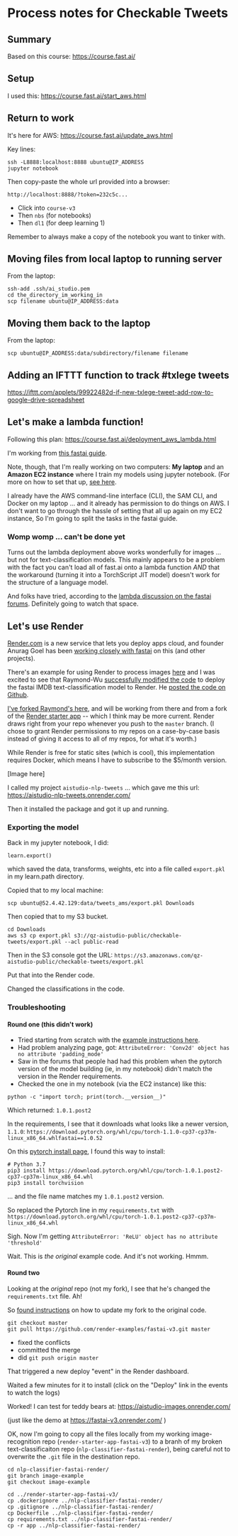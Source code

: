 # Process notes for Checkable Tweets

## Summary

Based on this course: https://course.fast.ai/


## Setup

I used this: https://course.fast.ai/start_aws.html

## Return to work

It's here for AWS: https://course.fast.ai/update_aws.html

Key lines:

```
ssh -L8888:localhost:8888 ubuntu@IP_ADDRESS
jupyter notebook
```

Then copy-paste the whole url provided into a browser:

```
http://localhost:8888/?token=232c5c...
```

- Click into `course-v3`
- Then `nbs` (for notebooks)
- Then `dl1` (for deep learning 1)

Remember to always make a copy of the notebook you want to tinker with.

## Moving files from local laptop to running server

From the laptop:

```
ssh-add .ssh/ai_studio.pem 
cd the_directory_im_working_in
scp filename ubuntu@IP_ADDRESS:data

```

## Moving them back to the laptop

From the laptop:

```
scp ubuntu@IP_ADDRESS:data/subdirectory/filename filename
```

## Adding an IFTTT function to track #txlege tweets

https://ifttt.com/applets/99922482d-if-new-txlege-tweet-add-row-to-google-drive-spreadsheet

## Let's make a lambda function!

Following this plan: https://course.fast.ai/deployment_aws_lambda.html

I'm working from [this fastai guide](https://course.fast.ai/deployment_aws_lambda.html). 

Note, though, that I'm really working on two computers: **My laptop** and an **Amazon EC2 instance** where I train my models using jupyter notebook. (For more on how to set that up, [see here](https://course.fast.ai/start_aws.html).

I already have the AWS command-line interface (CLI), the SAM CLI, and Docker on my laptop ... and it already has permission to do things on AWS. I don't want to go through the hassle of setting that all up again on my EC2 instance, So I'm going to split the tasks in the fastai guide.

### Womp womp ... can't be done yet

Turns out the lambda deployment above works wonderfully for images ... but not for text-classification models. This mainly appears to be a problem with the fact you can't load all of fast.ai onto a lambda function _AND_ that the workaround (turning it into a TorchScript JIT model) doesn't work for the structure of a language model.

And folks have tried, according to the [lambda discussion on the fastai forums](https://forums.fast.ai/t/deployment-platform-aws-lambda/39845). Definitely going to watch that space.

## Let's use Render

[Render.com](https://render.com) is a new service that lets you deploy apps cloud, and founder Anurag Goel has been [working closely with fastai](https://forums.fast.ai/t/deployment-platform-render/33953) on this (and other projects).

There's an example for using Render to process images [here](https://course.fast.ai/deployment_render.html) and I was excited to see that Raymond-Wu [successfully modified the code](https://forums.fast.ai/t/solved-trying-to-deploy-imdb-on-render/42043) to deploy the fastai IMDB text-classification model to Render. He [posted the code on Github](https://github.com/RaymondDashWu/nlp_classifier_restart2). 

[I've forked Raymond's here](https://github.com/jkeefe/nlp-classifier-fastai-render), and will be working from there and from a fork of the [Render starter app](https://github.com/render-examples/fastai-v3) -- which I think may be more current. Render draws right from your repo whenever you push to the `master` branch. (I chose to grant Render permissions to my repos on a case-by-case basis instead of giving it access to all of my repos, for what it's worth.)

While Render is free for static sites (which is cool), this implementation requires Docker, which means I have to subscribe to the $5/month version. 

[Image here]

I called my project `aistudio-nlp-tweets` ... which gave me this url: https://aistudio-nlp-tweets.onrender.com/

Then it installed the package and got it up and running. 

### Exporting the model

Back in my jupyter notebook, I did:

```
learn.export()
```

which saved the data, transforms, weights, etc into a file called `export.pkl` in my learn.path directory.

Copied that to my local machine:

```
scp ubuntu@52.4.42.129:data/tweets_ams/export.pkl Downloads
```

Then copied that to my S3 bucket.

```
cd Downloads
aws s3 cp export.pkl s3://qz-aistudio-public/checkable-tweets/export.pkl --acl public-read
```

Then in the S3 console got the URL: `https://s3.amazonaws.com/qz-aistudio-public/checkable-tweets/export.pkl`

Put that into the Render code.

Changed the classifications in the code.

### Troubleshooting

#### Round one (this didn't work)

- Tried starting from scratch with the [example instructions here](https://course.fast.ai/deployment_render.html#fork-the-starter-app-on-github).
- Had problem analyzing page, got: `AttributeError: 'Conv2d' object has no attribute 'padding_mode'`
- Saw in the forums that people had had this problem when the pytorch version of the model building (ie, in my notebook) didn't match the version in the Render requirements.
- Checked the one in my notebook (via the EC2 instance) like this:

```
python -c "import torch; print(torch.__version__)"
```

Which returned: `1.0.1.post2`

In the requirements, I see that it downloads what looks like a newer version, `1.1.0`: `https://download.pytorch.org/whl/cpu/torch-1.1.0-cp37-cp37m-linux_x86_64.whlfastai==1.0.52`

On this [pytorch install page](https://pytorch.org/get-started/locally/), I found this way to install:

```
# Python 3.7
pip3 install https://download.pytorch.org/whl/cpu/torch-1.0.1.post2-cp37-cp37m-linux_x86_64.whl
pip3 install torchvision
```

... and the file name matches my `1.0.1.post2` version.

So replaced the Pytorch line in my `requirements.txt` with `https://download.pytorch.org/whl/cpu/torch-1.0.1.post2-cp37-cp37m-linux_x86_64.whl`

Sigh. Now I'm getting `AttributeError: 'ReLU' object has no attribute 'threshold'`

Wait. This is *the original* example code. And it's not working. Hmmm.

#### Round two

Looking at the _original_ repo (not my fork), I see that he's changed the `requirements.txt` file. Ah! 

So [found instructions](https://help.github.com/en/articles/merging-an-upstream-repository-into-your-fork) on how to update my fork to the original code.

```
git checkout master
git pull https://github.com/render-examples/fastai-v3.git master
```

- fixed the conflicts
- committed the merge
- did `git push origin master`

That triggered a new deploy "event" in the Render dashboard.

Waited a few minutes for it to install (click on the "Deploy" link in the events to watch the logs)

Worked! I can test for teddy bears at: https://aistudio-images.onrender.com/

(just like the demo at https://fastai-v3.onrender.com/ )

OK, now I'm going to copy all the files locally from my working image-recognition repo (`render-starter-app-fastai-v3`) to a branh of my broken text-classificaiton repo (`nlp-classifier-fastai-render`), being careful not to overwrite the `.git` file in the destination repo.

```
cd nlp-classifier-fastai-render/
git branch image-example
git checkout image-example

cd ../render-starter-app-fastai-v3/
cp .dockerignore ../nlp-classifier-fastai-render/
cp .gitignore ../nlp-classifier-fastai-render/
cp Dockerfile ../nlp-classifier-fastai-render/
cp requirements.txt ../nlp-classifier-fastai-render/
cp -r app ../nlp-classifier-fastai-render/



